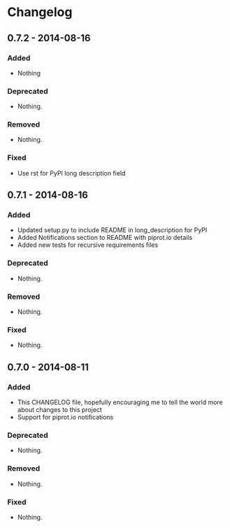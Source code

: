 # Changelog

## 0.7.2 - 2014-08-16

### Added
- Nothing

### Deprecated
- Nothing.

### Removed
- Nothing.

### Fixed
- Use rst for PyPI long description field


## 0.7.1 - 2014-08-16

### Added
- Updated setup.py to include README in long_description for PyPI
- Added Notifications section to README with piprot.io details
- Added new tests for recursive requirements files

### Deprecated
- Nothing.

### Removed
- Nothing.

### Fixed
- Nothing.


## 0.7.0 - 2014-08-11

### Added
- This CHANGELOG file, hopefully encouraging me to tell the world more about changes to this project
- Support for piprot.io notifications

### Deprecated
- Nothing.

### Removed
- Nothing.

### Fixed
- Nothing.
